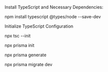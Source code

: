 Install TypeScript and Necessary Dependencies:

npm install typescript @types/node --save-dev

Initialize TypeScript Configuration

npx tsc --init


npx prisma init

npx prisma generate

npx prisma migrate dev
